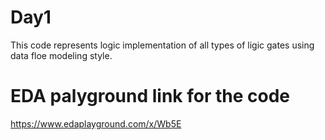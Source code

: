 # Day1
This code represents logic implementation of all types of ligic gates using data floe modeling style.

# EDA palyground link for the code
https://www.edaplayground.com/x/Wb5E
